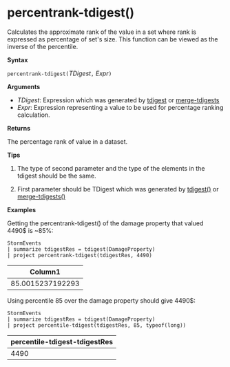 # percentrank-tdigest()

Calculates the approximate rank of the value in a set where rank is expressed as percentage of set's size. 
This function can be viewed as the inverse of the percentile.

**Syntax**

`percentrank-tdigest(`*TDigest*`,` *Expr*`)`

**Arguments**

* *TDigest*: Expression which was generated by [tdigest](tdigest-aggfunction.md) or [merge-tdigests](merge-tdigests-aggfunction.md)
* *Expr*: Expression representing a value to be used for percentage ranking calculation.

**Returns**

The percentage rank of value in a dataset.

**Tips**

1) The type of second parameter and the type of the elements in the tdigest should be the same.

2) First parameter should be TDigest which was generated by [tdigest()](tdigest-aggfunction.md) or [merge-tdigests()](merge-tdigests-aggfunction.md)

**Examples**

Getting the percentrank-tdigest() of the damage property that valued 4490$ is ~85%:

<!-- csl: https://help.kusto.windows.net:443/Samples -->
```
StormEvents
| summarize tdigestRes = tdigest(DamageProperty)
| project percentrank-tdigest(tdigestRes, 4490)

```

|Column1|
|---|
|85.0015237192293|


Using percentile 85 over the damage property should give 4490$:

<!-- csl: https://help.kusto.windows.net:443/Samples -->
```
StormEvents
| summarize tdigestRes = tdigest(DamageProperty)
| project percentile-tdigest(tdigestRes, 85, typeof(long))

```

|percentile-tdigest-tdigestRes|
|---|
|4490|



